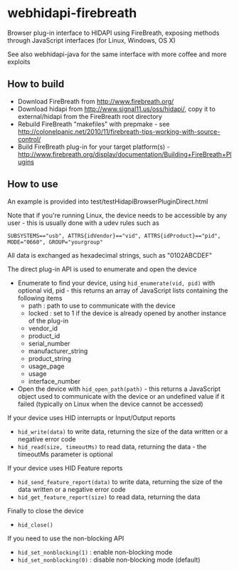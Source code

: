 webhidapi-firebreath
====================

Browser plug-in interface to HIDAPI using FireBreath, exposing methods through JavaScript interfaces (for Linux, Windows, OS X)

See also webhidapi-java for the same interface with more coffee and more exploits

How to build
-------------

  * Download FireBreath from http://www.firebreath.org/
  * Download hidapi from http://www.signal11.us/oss/hidapi/, copy it to external/hidapi from the FireBreath root directory
  * Rebuild FireBreath "makefiles" with prepmake - see http://colonelpanic.net/2010/11/firebreath-tips-working-with-source-control/
  * Build FireBreath plug-in for your target platform(s) - http://www.firebreath.org/display/documentation/Building+FireBreath+Plugins

How to use 
-----------

An example is provided into test/testHidapiBrowserPluginDirect.html

Note that if you're running Linux, the device needs to be accessible by any user - this is usually done with a udev rules such as 

	SUBSYSTEMS=="usb", ATTRS{idVendor}=="vid", ATTRS{idProduct}=="pid", MODE="0660", GROUP="yourgroup"

All data is exchanged as hexadecimal strings, such as "0102ABCDEF"

The direct plug-in API is used to enumerate and open the device

  * Enumerate to find your device, using `hid_enumerate(vid, pid)` with optional vid, pid - this returns an array of  JavaScript lists containing the following items
      * path : path to use to communicate with the device
      * locked : set to 1 if the device is already opened by another instance of the plug-in
      * vendor_id  
      * product_id  
      * serial_number 
      * manufacturer_string
      * product_string
      * usage_page
      * usage
      * interface_number
  * Open the device with `hid_open_path(path)` - this returns a JavaScript object used to communicate with the device or an undefined value if it failed (typically on Linux when the device cannot be accessed)

If your device uses HID interrupts or Input/Output reports

  * `hid_write(data)` to write data, returning the size of the data written or a negative error code
  * `hid_read(size, timeoutMs)` to read data, returning the data - the timeoutMs parameter is optional

If your device uses HID Feature reports

  * `hid_send_feature_report(data)` to write data, returning the size of the data written or a negative error code
  * `hid_get_feature_report(size)` to read data, returning the data

Finally to close the device 

  * `hid_close()`

If you need to use the non-blocking API

  * `hid_set_nonblocking(1)` : enable non-blocking mode
  * `hid_set_nonblocking(0)` : disable non-blocking mode (default) 

